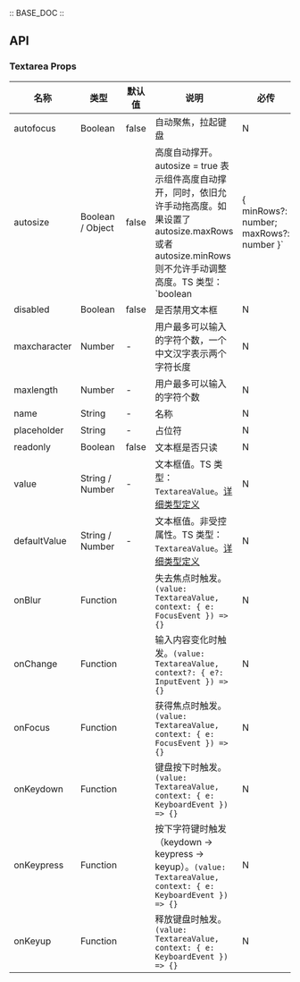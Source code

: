 :: BASE_DOC ::

## API

### Textarea Props

名称 | 类型 | 默认值 | 说明 | 必传
-- | -- | -- | -- | --
autofocus | Boolean | false | 自动聚焦，拉起键盘 | N
autosize | Boolean / Object | false | 高度自动撑开。 autosize = true 表示组件高度自动撑开，同时，依旧允许手动拖高度。如果设置了 autosize.maxRows 或者 autosize.minRows 则不允许手动调整高度。TS 类型：`boolean | { minRows?: number; maxRows?: number }` | N
disabled | Boolean | false | 是否禁用文本框 | N
maxcharacter | Number | - | 用户最多可以输入的字符个数，一个中文汉字表示两个字符长度 | N
maxlength | Number | - | 用户最多可以输入的字符个数 | N
name | String | - | 名称 | N
placeholder | String | - | 占位符 | N
readonly | Boolean | false | 文本框是否只读 | N
value | String / Number | - | 文本框值。TS 类型：`TextareaValue`。[详细类型定义](https://github.com/TDesignOteam/tdesign-react/blob/main/src/textarea/type.ts) | N
defaultValue | String / Number | - | 文本框值。非受控属性。TS 类型：`TextareaValue`。[详细类型定义](https://github.com/TDesignOteam/tdesign-react/blob/main/src/textarea/type.ts) | N
onBlur | Function |  | 失去焦点时触发。`(value: TextareaValue, context: { e: FocusEvent }) => {}` | N
onChange | Function |  | 输入内容变化时触发。`(value: TextareaValue, context?: { e?: InputEvent }) => {}` | N
onFocus | Function |  | 获得焦点时触发。`(value: TextareaValue, context: { e: FocusEvent }) => {}` | N
onKeydown | Function |  | 键盘按下时触发。`(value: TextareaValue, context: { e: KeyboardEvent }) => {}` | N
onKeypress | Function |  | 按下字符键时触发（keydown -> keypress -> keyup）。`(value: TextareaValue, context: { e: KeyboardEvent }) => {}` | N
onKeyup | Function |  | 释放键盘时触发。`(value: TextareaValue, context: { e: KeyboardEvent }) => {}` | N
